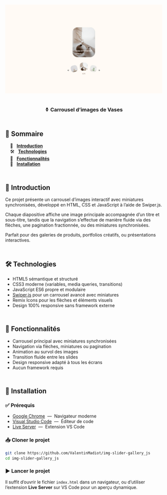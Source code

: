 <div align="center">  
  <a href="https://image-slider-gallery-1.netlify.app/" target="_blank">  
    <img src=".docs/preview.png" alt="Aperçu des effets de slide de cartes">  
  </a>  
  </br></br>  
  <h3 align="center">⚱️ Carrousel d’images de Vases</h3>  
</div>

## <br /> 📌 Sommaire

&nbsp;&nbsp;&nbsp; 🎨 &nbsp; [**Introduction**](#introduction)<br />
&nbsp;&nbsp;&nbsp; 🛠️ &nbsp; [**Technologies**](#technologies)<br />
&nbsp;&nbsp;&nbsp; 🎯 &nbsp; [**Fonctionnalités**](#fonctionnalités)<br />
&nbsp;&nbsp;&nbsp; 🚀 &nbsp; [**Installation**](#installation)<br />

## <br /> <a name="introduction">🎨 Introduction</a>

Ce projet présente un carrousel d’images interactif avec miniatures synchronisées, développé en HTML, CSS et JavaScript à l’aide de Swiper.js.

Chaque diapositive affiche une image principale accompagnée d’un titre et sous-titre, tandis que la navigation s’effectue de manière fluide via des flèches, une pagination fractionnée, ou des miniatures synchronisées.

Parfait pour des galeries de produits, portfolios créatifs, ou présentations interactives.

## <br /> <a name="technologies">🛠️ Technologies</a>

- HTML5 sémantique et structuré
- CSS3 moderne (variables, media queries, transitions)
- JavaScript ES6 propre et modulaire
- [Swiper.js](https://swiperjs.com/) pour un carrousel avancé avec miniatures
- Remix Icons pour les flèches et éléments visuels
- Design 100% responsive sans framework externe

## <br /> <a name="fonctionnalités">🎯 Fonctionnalités</a>

- Carrousel principal avec miniatures synchronisées
- Navigation via flèches, miniatures ou pagination
- Animation au survol des images
- Transition fluide entre les slides
- Design responsive adapté à tous les écrans
- Aucun framework requis

## <br /> <a name="installation">🚀 Installation</a>

### ✅ Prérequis

- [Google Chrome](https://www.google.com/) &nbsp;—&nbsp; Navigateur moderne
- [Visual Studio Code](https://code.visualstudio.com/) &nbsp;—&nbsp; Éditeur de code
- [Live Server](https://marketplace.visualstudio.com/items?itemName=ritwickdey.LiveServer) &nbsp;—&nbsp; Extension VS Code

### 📥 Cloner le projet

```bash
git clone https://github.com/ValentinMadiot/img-slider-gallery_js
cd img-slider-gallery_js
```

### ▶️ Lancer le projet

Il suffit d’ouvrir le fichier `index.html` dans un navigateur, ou d’utiliser l’extension **Live Server** sur VS Code pour un aperçu dynamique.

